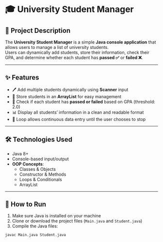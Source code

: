 # 🎓 University Student Manager

## 📖 Project Description
The **University Student Manager** is a simple **Java console application** that allows users to manage a list of university students.  
Users can dynamically add students, store their information, check their GPA, and determine whether each student has **passed ✅** or **failed ❌**.

---

## ✨ Features
- 🖊️ Add multiple students dynamically using **Scanner** input  
- 💾 Store students in an **ArrayList** for easy management  
- 🎯 Check if each student has **passed or failed** based on GPA (threshold: 2.0)  
- 📊 Display all students’ information in a clean and readable format  
- 🔁 Loop allows continuous data entry until the user chooses to stop  

---

## 🛠 Technologies Used
- Java 8+  
- Console-based input/output  
- **OOP Concepts**:
  - Classes & Objects  
  - Constructor & Methods  
  - Loops & Conditionals  
  - ArrayList  

---

## 🚀 How to Run
1. Make sure Java is installed on your machine  
2. Clone or download the project files (`Main.java` and `Student.java`)  
3. Compile the Java files:
```bash
javac Main.java Student.java

